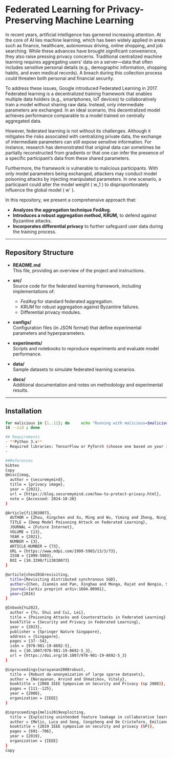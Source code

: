 # Federated Learning for Privacy-Preserving Machine Learning

In recent years, artificial intelligence has garnered increasing attention. At the core of AI lies machine learning, which has been widely applied in areas such as finance, healthcare, autonomous driving, online shopping, and job searching. While these advances have brought significant convenience, they also raise pressing privacy concerns. Traditional centralized machine learning requires aggregating users’ data on a server—data that often includes sensitive personal details (e.g., demographic information, shopping habits, and even medical records). A breach during this collection process could threaten both personal and financial security.

To address these issues, Google introduced Federated Learning in 2017. Federated learning is a decentralized training framework that enables multiple data holders (e.g., smartphones, IoT devices) to collaboratively train a model without sharing raw data. Instead, only intermediate parameters are exchanged. In an ideal scenario, this decentralized model achieves performance comparable to a model trained on centrally aggregated data.

However, federated learning is not without its challenges. Although it mitigates the risks associated with centralizing private data, the exchange of intermediate parameters can still expose sensitive information. For instance, research has demonstrated that original data can sometimes be partially reconstructed from gradients or that one can infer the presence of a specific participant’s data from these shared parameters.

Furthermore, the framework is vulnerable to malicious participants. With only model parameters being exchanged, attackers may conduct model poisoning attacks by injecting manipulated parameters. In one scenario, a participant could alter the model weight \( w_1 \) to disproportionately influence the global model \( w' \).

In this repository, we present a comprehensive approach that:
- **Analyzes the aggregation technique FedAvg.**
- **Introduces a robust aggregation method, KRUM,** to defend against Byzantine attacks.
- **Incorporates differential privacy** to further safeguard user data during the training process.

---

## Repository Structure

- **README.md**  
  This file, providing an overview of the project and instructions.
  
- **src/**  
  Source code for the federated learning framework, including implementations of:
  - *FedAvg* for standard federated aggregation.
  - *KRUM* for robust aggregation against Byzantine failures.
  - Differential privacy modules.

- **configs/**  
  Configuration files (in JSON format) that define experimental parameters and hyperparameters.

- **experiments/**  
  Scripts and notebooks to reproduce experiments and evaluate model performance.

- **data/**  
  Sample datasets to simulate federated learning scenarios.

- **docs/**  
  Additional documentation and notes on methodology and experimental results.

---

## Installation
```bash
for malicious in {1..11}; do     echo "Running with malicious=$malicious";     nice -n 19 python main_sgd.py --dataset cifar --num_channels 3 --model cnn --epoch 50 --gpu -1 --frac 0.25 --local_bs 10 --malicious $malicious --Agg Krum --attack xie --epsilon 1 --addtime 
10 --iid ; done

## Requirements
- **Python 3.x**
- Required libraries: TensorFlow or PyTorch (choose one based on your implementation), NumPy, SciPy, etc.
- 

##References
bibtex
Copy
@misc{imag,
  author = {securemymind},
  title = {privacy image},
  year = {2021},
  url = {https://blog.securemymind.com/how-to-protect-privacy.html},
  note = {Accessed: 2024-10-20}
}

@Article{fi13030073,
  AUTHOR = {Zhou, Xingchen and Xu, Ming and Wu, Yiming and Zheng, Ning},
  TITLE = {Deep Model Poisoning Attack on Federated Learning},
  JOURNAL = {Future Internet},
  VOLUME = {13},
  YEAR = {2021},
  NUMBER = {3},
  ARTICLE-NUMBER = {73},
  URL = {https://www.mdpi.com/1999-5903/13/3/73},
  ISSN = {1999-5903},
  DOI = {10.3390/fi13030073}
}

@article{chen2016revisiting,
  title={Revisiting distributed synchronous SGD},
  author={Chen, Jianmin and Pan, Xinghao and Monga, Rajat and Bengio, Samy and Jozefowicz, Rafal},
  journal={arXiv preprint arXiv:1604.00981},
  year={2016}
}

@Inbook{Yu2023,
  author = {Yu, Shui and Cui, Lei},
  title = {Poisoning Attacks and Counterattacks in Federated Learning},
  bookTitle = {Security and Privacy in Federated Learning},
  year = {2023},
  publisher = {Springer Nature Singapore},
  address = {Singapore},
  pages = {37--54},
  isbn = {978-981-19-8692-5},
  doi = {10.1007/978-981-19-8692-5_3},
  url = {https://doi.org/10.1007/978-981-19-8692-5_3}
}

@inproceedings{narayanan2008robust,
  title = {Robust de-anonymization of large sparse datasets},
  author = {Narayanan, Arvind and Shmatikov, Vitaly},
  booktitle = {2008 IEEE Symposium on Security and Privacy (sp 2008)},
  pages = {111--125},
  year = {2008},
  organization = {IEEE}
}

@inproceedings{melis2019exploiting,
  title = {Exploiting unintended feature leakage in collaborative learning},
  author = {Melis, Luca and Song, Congzheng and De Cristofaro, Emiliano and Shmatikov, Vitaly},
  booktitle = {2019 IEEE symposium on security and privacy (SP)},
  pages = {691--706},
  year = {2019},
  organization = {IEEE}
}
Copy




